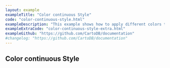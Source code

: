 ```yaml
---
layout: example
exampleTitle: "Color continuous Style"
code: "color-continuous-style.html"
exampleDescription: "This example shows how to apply different colors to point features depending on attribute values."
exampleExtraCode: "color-continuous-style-extra.html"
exampleGithub: "https://github.com/CartoDB/documentation"
#changelog: "https://github.com/CartoDB/documentation"
---
```

## Color continuous Style
